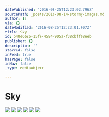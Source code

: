 ```yaml
---
datePublished: '2016-08-25T12:23:02.796Z'
sourcePath: _posts/2016-08-14-stormy-images.md
author: []
via: {}
dateModified: '2016-08-25T12:23:01.907Z'
title: Sky
id: b40e6b26-15fe-4584-905a-f38cbff08eeb
publisher: {}
description: ''
starred: false
inFeed: true
hasPage: false
inNav: false
_type: MediaObject

---
```

# Sky
![](https://the-grid-user-content.s3-us-west-2.amazonaws.com/3c9598d2-fb0b-4101-8ad6-4c38ff0c33cc.jpg)
![](https://the-grid-user-content.s3-us-west-2.amazonaws.com/c08c8d4e-0b96-4721-b27f-b5ed81c4469c.jpg)
![](https://the-grid-user-content.s3-us-west-2.amazonaws.com/9a717ca5-fc51-4a16-af56-81fb366b0dd4.jpg)
![](https://the-grid-user-content.s3-us-west-2.amazonaws.com/723523f5-cb57-4418-a865-4d8f6f90fd6e.jpg)
![](https://the-grid-user-content.s3-us-west-2.amazonaws.com/b8190d86-6f66-4161-bac6-edb417dcfe00.jpg)
![](https://the-grid-user-content.s3-us-west-2.amazonaws.com/e78e8b87-447a-4193-ac76-ba88d91344a1.jpg)